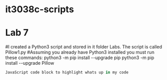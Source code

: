 # it3038c-scripts

Lab 7
========


#I created a Python3 script and stored in it folder Labs. The script is called Pillow1.py
#Assuming you already have Python3 installed you must run these commands:
python3 -m pip install --upgrade pip
python3 -m pip install --upgrade Pillow
```javascript
JavaScript code block to highlight whats up in my code
